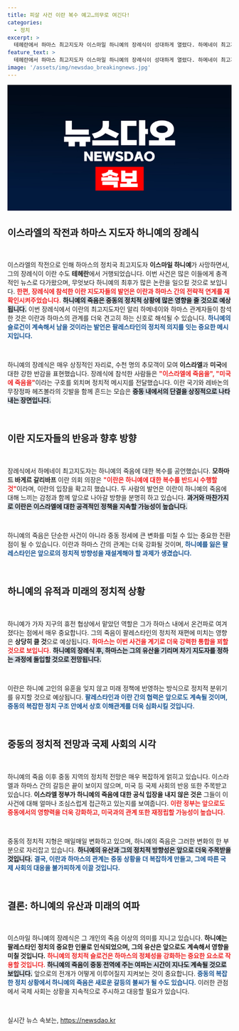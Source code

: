 ```yaml
---
title: 피살 사건 이란 복수 예고…의무로 여긴다!
categories:
  - 정치
excerpt: >
  테헤란에서 하마스 최고지도자 이스마일 하니예의 장례식이 성대하게 열렸다. 하메네이 최고지도자는 이례적으로 직접 기도를 집전하며 이스라엘에 대한 강력한 응징 의지를 피력했다. 장례식에서는 수천 명이 모여 이스라엘에 죽음을 외치며 반응을 보였다. 하니예는 이란에서 피살되었고, 하마스는 이스라엘의 소행이라 주장했다.
feature_text: >
  테헤란에서 하마스 최고지도자 이스마일 하니예의 장례식이 성대하게 열렸다. 하메네이 최고지도자는 이례적으로 직접 기도를 집전하며 이스라엘에 대한 강력한 응징 의지를 피력했다. 장례식에서는 수천 명이 모여 이스라엘에 죽음을 외치며 반응을 보였다. 하니예는 이란에서 피살되었고, 하마스는 이스라엘의 소행이라 주장했다.
image: '/assets/img/newsdao_breakingnews.jpg'
---
```


<p><img src="/assets/img/newsdao_breakingnews.jpg" alt="ontimetimes 속보" /></p>

<h2 data-ke-size="size26">이스라엘의 작전과 하마스 지도자 하니예의 장례식</h2>

<p data-ke-size="size16">&nbsp;</p>

<p>이스라엘의 작전으로 인해 하마스의 정치국 최고지도자 <b>이스마일 하니예</b>가 사망하면서, 그의 장례식이 이란 수도 <b>테헤란</b>에서 거행되었습니다. 이번 사건은 많은 이들에게 충격적인 뉴스로 다가왔으며, 무엇보다 하니예의 최후가 많은 논란을 일으킬 것으로 보입니다. <b><span style="color: #ee2323;">한편, 장례식에 참석한 이란 지도자들의 발언은 이란과 하마스 간의 전략적 연계를 재확인시켜주었습니다.</span></b> <b><span style="background-color: #21538527;">하니예의 죽음은 중동의 정치적 상황에 많은 영향을 줄 것으로 예상됩니다.</span></b> 이번 장례식에서 이란의 최고지도자인 알리 하메네이와 하마스 관계자들이 참석한 것은 이란과 하마스의 관계를 더욱 견고히 하는 신호로 해석될 수 있습니다. <b><span style="color: #1a5490;">하니예의 슬로건이 계속해서 남을 것이라는 발언은 팔레스타인의 정치적 의지를 잇는 중요한 메시지입니다.</span></b></p>

<p data-ke-size="size16">&nbsp;</p>

<p>하니예의 장례식은 매우 상징적인 자리로, 수천 명의 추모객이 모여 <b>이스라엘</b>과 <b>미국</b>에 대한 강한 반감을 표현했습니다. 장례식에 참석한 사람들은 <b><span style="color: #ee2323;">"이스라엘에 죽음을", "미국에 죽음을"</span></b>이라는 구호를 외치며 정치적 메시지를 전달했습니다. 이란 국기와 레바논의 무장정파 헤즈볼라의 깃발을 함께 흔드는 모습은 <b><span style="background-color: #21538527;">중동 내에서의 단결을 상징적으로 나타내는 장면입니다.</span></b></p>

<p data-ke-size="size16">&nbsp;</p>

<h2 data-ke-size="size26">이란 지도자들의 반응과 향후 방향</h2>

<p data-ke-size="size16">&nbsp;</p>

<p>장례식에서 하메네이 최고지도자는 하니예의 죽음에 대한 복수를 공언했습니다. <b>모하마드 바게르 갈리바프</b> 이란 의회 의장은 <b><span style="color: #ee2323;">"이란은 하니예에 대한 복수를 반드시 수행할 것"</span></b>이라며, 이란의 입장을 확고히 했습니다. 두 사람의 발언은 이란이 하니예의 죽음에 대해 느끼는 감정과 함께 앞으로 나아갈 방향을 분명히 하고 있습니다. <b><span style="background-color: #21538527;">과거와 마찬가지로 이란은 이스라엘에 대한 공격적인 정책을 지속할 가능성이 높습니다.</span></b></p>

<p data-ke-size="size16">&nbsp;</p>

<p>하니예의 죽음은 단순한 사건이 아니라 중동 정세에 큰 변화를 미칠 수 있는 중요한 전환점이 될 수 있습니다. 이란과 하마스 간의 관계는 더욱 강화될 것이며, <b><span style="color: #1a5490;">하니예를 잃은 팔레스타인은 앞으로의 정치적 방향성을 재설계해야 할 과제가 생겼습니다.</span></b></p>

<p data-ke-size="size16">&nbsp;</p>

<h2 data-ke-size="size26">하니예의 유적과 미래의 정치적 상황</h2>

<p data-ke-size="size16">&nbsp;</p>

<p>하니예가 가자 지구의 휴전 협상에서 맡았던 역할은 그가 하마스 내에서 온건파로 여겨졌다는 점에서 매우 중요합니다. 그의 죽음이 팔레스타인의 정치적 재편에 미치는 영향은 <b>상당히 클 것</b>으로 예상됩니다. <b><span style="color: #ee2323;">하마스는 이번 사건을 계기로 더욱 강력한 통합을 꾀할 것으로 보입니다.</span></b> <b><span style="background-color: #21538527;">하니예의 장례식 후, 하마스는 그의 유산을 기리며 차기 지도자를 정하는 과정에 돌입할 것으로 전망됩니다.</span></b></p>

<p data-ke-size="size16">&nbsp;</p>

<p>이란은 하니예 고인의 유훈을 잊지 않고 미래 정책에 반영하는 방식으로 정치적 분위기를 유지할 것으로 예상됩니다. <b><span style="color: #1a5490;">팔레스타인과 이란 간의 협력은 앞으로도 계속될 것이며, 중동의 복잡한 정치 구조 안에서 상호 이해관계를 더욱 심화시킬 것입니다.</span></b></p>

<p data-ke-size="size16">&nbsp;</p>

<h2 data-ke-size="size26">중동의 정치적 전망과 국제 사회의 시각</h2>

<p data-ke-size="size16">&nbsp;</p>

<p>하니예의 죽음 이후 중동 지역의 정치적 전망은 매우 복잡하게 얽히고 있습니다. 이스라엘과 하마스 간의 갈등은 끝이 보이지 않으며, 미국 등 국제 사회의 반응 또한 주목받고 있습니다. <b>이스라엘 정부가 하니예의 죽음에 대한 공식 입장을 내지 않은 것은</b> 그들이 이 사건에 대해 얼마나 조심스럽게 접근하고 있는지를 보여줍니다. <b><span style="color: #ee2323;">이란 정부는 앞으로도 중동에서의 영향력을 더욱 강화하고, 미국과의 관계 또한 재정립할 가능성이 높습니다.</span></b></p>

<p data-ke-size="size16">&nbsp;</p>

<p>중동의 정치적 지형은 매일매일 변화하고 있으며, 하니예의 죽음은 그러한 변화의 한 부분으로 자리잡고 있습니다. <b><span style="background-color: #21538527;">하니예의 유산과 그의 정치적 방향성은 앞으로 더욱 주목받을 것입니다.</span></b> <b><span style="color: #1a5490;">결국, 이란과 하마스의 관계는 중동 상황을 더 복잡하게 만들고, 그에 따른 국제 사회의 대응을 불가피하게 이끌 것입니다.</span></b></p>

<p data-ke-size="size16">&nbsp;</p>

<h2 data-ke-size="size26">결론: 하니예의 유산과 미래의 여파</h2>

<p data-ke-size="size16">&nbsp;</p>

<p>이스마일 하니예의 장례식은 그 개인의 죽음 이상의 의미를 지니고 있습니다. <b>하니예는 팔레스타인 정치의 중요한 인물로 인식되었으며, 그의 유산은 앞으로도 계속해서 영향을 미칠 것입니다.</b> <b><span style="color: #ee2323;">하니예의 정치적 슬로건은 하마스의 정체성을 강화하는 중요한 요소로 작용할 것입니다.</span></b> <b><span style="background-color: #21538527;">하니예의 죽음이 중동 전역에 주는 여파는 시간이 지나도 계속될 것으로 보입니다.</span></b> 앞으로의 전개가 어떻게 이루어질지 지켜보는 것이 중요합니다. <b><span style="color: #1a5490;">중동의 복잡한 정치 상황에서 하니예의 죽음은 새로운 갈등의 불씨가 될 수도 있습니다.</span></b> 이러한 관점에서 국제 사회는 상황을 지속적으로 주시하고 대응할 필요가 있습니다. </p>

<p data-ke-size="size16">&nbsp;</p>
실시간 뉴스 속보는, <a href="https://newsdao.kr" rel="dofollow">https://newsdao.kr</a>


